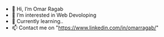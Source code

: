 - 👋 Hi, I’m Omar Ragab
- 👀 I’m interested in Web Devoloping
- 🌱 Currently learning..
- 📫 Contact me on "https://www.linkedin.com/in/omarragab/"

<!---
Omar-Ragab-Projects/Omar-Ragab-Projects is a ✨ special ✨ repository because its `README.md` (this file) appears on your GitHub profile.
You can click the Preview link to take a look at your changes.
--->
